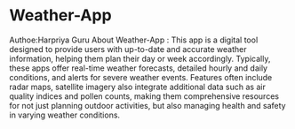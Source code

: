 # Weather-App
Authoe:Harpriya Guru
About Weather-App : This app is a digital tool designed to provide users with up-to-date and accurate weather information, helping them plan their day or week accordingly. Typically, these apps offer real-time weather forecasts, detailed hourly and daily conditions, and alerts for severe weather events. Features often include radar maps, satellite imagery also integrate additional data such as air quality indices and pollen counts, making them comprehensive resources for not just planning outdoor activities, but also managing health and safety in varying weather conditions.